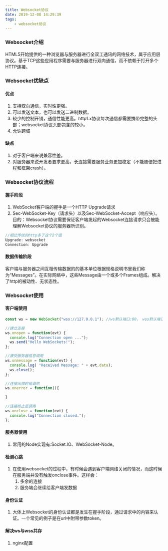```yaml
---
title: Websocket协议
date: 2019-12-08 14:29:39
tags:
    - websocket协议
---
```



### Websocket介绍
HTML5开始提供的一种浏览器与服务器进行全双工通讯的网络技术，属于应用层协议。基于TCP这些应用程序需要与服务器进行双向通信，而不依赖于打开多个HTTP连接。


### Websocket优缺点
#### 优点
1. 支持双向通信，实时性更强。
2. 可以发送文本，也可以发送二进制数据。
3. 较少的控制开销，通信性能更高。http1.x协议每次通信都需要携带完整的头部；websocket协议头部包含的较小。
4. 允许跨域

#### 缺点
1. 对于客户端来说兼容性差。
2. 对服务器来说开发者要求更高，长连接需要服务业务更加稳定（不能随便把进程和框架crash）。


### Websocket协议流程
#### 握手阶段
1. WebSocket客户端的握手是一个HTTP Upgrade请求
2. Sec-WebSocket-Key（请求头）以及Sec-WebSocket-Accept（响应头）。 目的：Websocket协议需要保证客户端发起的Websocket连接请求只会被能理解Websocket协议的服务器所识别。
```js
//相比传统的http多了这个2个值
Upgrade: websocket
Connection: Upgrade
```



#### 数据传输阶段
客户端与服务器之间互相传输数据的的基本单位根据规格说明书里我们称为“Messages”。在实际网络中，这些Message由一个或多个Frames组成。解决了http的被动性、无状态性。


### Websocket使用
#### 客户端使用
```js
const ws = new WebSocket("wss://127.0.0.1"); //ws默认端口:80， wss默认端口:443

//建立连接
ws.onopen = function(evt) { 
  console.log("Connection open ..."); 
  ws.send("Hello WebSockets!");
};

//接受服务器信息调用
ws.onmessage = function(evt) {
  console.log( "Received Message: " + evt.data);
  ws.close();
};

//连接出错时候调用
ws.onerror = function(){

}

//连接终止是调用
ws.onclose = function(evt) {
  console.log("Connection closed.");
};
```

#### 服务器使用
1. 常用的Node实现有:Socket.IO、WebSocket-Node。


#### 检测心跳
1. 在使用websocket的过程中，有时候会遇到客户端网络关闭的情况，而这时候在服务端并没有触发onclose事件。这样会：
   1. 多余的连接
   2. 服务端会继续给客户端发数据


#### 身份认证
1. 大体上Websocket的身份认证都是发生在握手阶段，通过请求中的内容来认证。一个常见的例子是在url中附带参数token。

#### 解决ws与wss共存
1. nginx配置